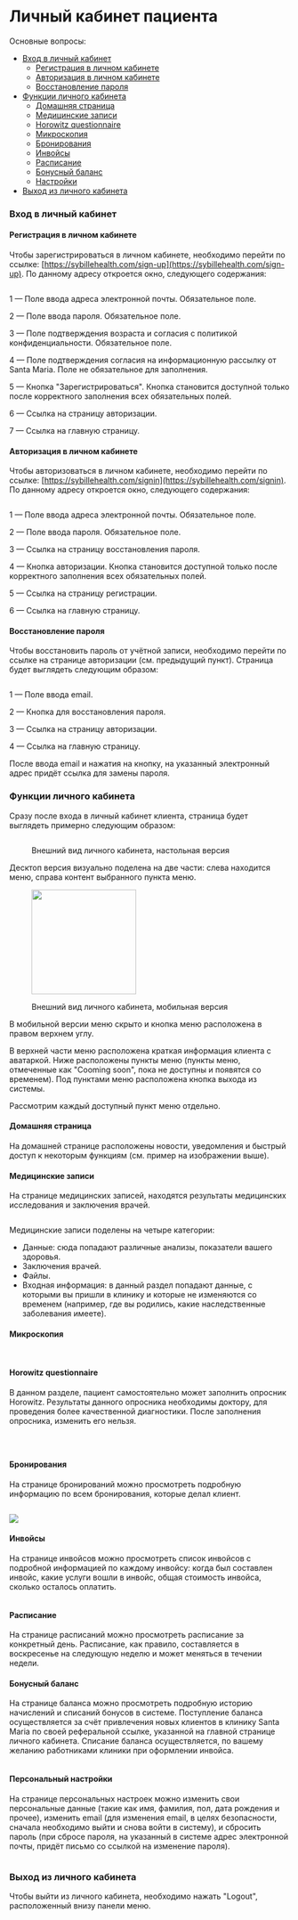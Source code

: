 # Личный кабинет пациента

Основные вопросы:

* [Вход в личный кабинет](lichnyi-kabinet-pacienta.md#vkhod-v-lichnyi-kabinet)
  * [Регистрация в личном кабинете](lichnyi-kabinet-pacienta.md#registraciya-v-lichnom-kabinete)
  * [Авторизация в личном кабинете](lichnyi-kabinet-pacienta.md#avtorizaciya-v-lichnom-kabinete)
  * [Восстановление пароля](lichnyi-kabinet-pacienta.md#vosstanovlenie-parolya)
* [Функции личного кабинета](lichnyi-kabinet-pacienta.md#funkcii-lichnogo-kabineta)
  * [Домашняя страница](lichnyi-kabinet-pacienta.md#domashnyaya-stranica)
  * [Медицинские записи](lichnyi-kabinet-pacienta.md#medicinskie-zapisi)
  * [Horowitz questionnaire](lichnyi-kabinet-pacienta.md#horowitz-questionnaire)
  * [Микроскопия](lichnyi-kabinet-pacienta.md#mikroskopiya)
  * [Бронирования](lichnyi-kabinet-pacienta.md#bronirovaniya)
  * [Инвойсы](lichnyi-kabinet-pacienta.md#invoisy)
  * [Расписание](lichnyi-kabinet-pacienta.md#raspisanie)
  * [Бонусный баланс](lichnyi-kabinet-pacienta.md#bonusnyi-balans)
  * [Настройки](lichnyi-kabinet-pacienta.md#personalnyi-nastroiki)
* [Выход из личного кабинета](lichnyi-kabinet-pacienta.md#vykhod-iz-lichnogo-kabineta)

### Вход в личный кабинет

#### Регистрация в личном кабинете

Чтобы зарегистрироваться в личном кабинете, необходимо перейти по ссылке: [https://sybillehealth.com/sign-up](https://sybillehealth.com/sign-up). По данному адресу откроется окно, следующего содержания:

<figure><img src="../../.gitbook/assets/Screenshot 2023-05-29 at 16.15.25.png" alt=""><figcaption></figcaption></figure>

1 — Поле ввода адреса электронной почты. Обязательное поле.

2 — Поле ввода пароля. Обязательное поле.

3 — Поле подтверждения возраста и согласия с политикой конфиденциальности. Обязательное поле.

4 — Поле подтверждения согласия на информационную рассылку от Santa Maria. Поле не обязательное для заполнения.

5 — Кнопка "Зарегистрироваться". Кнопка становится доступной только после корректного заполнения всех обязательных полей.

6 — Ссылка на страницу авторизации.

7 — Ссылка на главную страницу.

#### Авторизация в личном кабинете

Чтобы авторизоваться в личном кабинете, необходимо перейти по ссылке: [https://sybillehealth.com/signin](https://sybillehealth.com/signin). По данному адресу откроется окно, следующего содержания:

<figure><img src="../../.gitbook/assets/Screenshot 2023-05-29 at 16.26.14.png" alt=""><figcaption></figcaption></figure>

1 — Поле ввода адреса электронной почты. Обязательное поле.

2 — Поле ввода пароля. Обязательное поле.

3 — Ссылка на страницу восстановления пароля.

4 — Кнопка авторизации. Кнопка становится доступной только после корректного заполнения всех обязательных полей.

5 — Ссылка на страницу регистрации.

6 — Ссылка на главную страницу.

#### Восстановление пароля

Чтобы восстановить пароль от учётной записи, необходимо перейти по ссылке на странице авторизации (см. предыдущий пункт). Страница будет выглядеть следующим образом:

<figure><img src="../../.gitbook/assets/Screenshot 2023-05-29 at 16.31.19 (1).png" alt=""><figcaption></figcaption></figure>

1 — Поле ввода email.

2 — Кнопка для восстановления пароля.

3 — Ссылка на страницу авторизации.

4 — Ссылка на главную страницу.

После ввода email и нажатия на кнопку, на указанный электронный адрес придёт ссылка для замены пароля.

### Функции личного кабинета

Сразу после входа в личный кабинет клиента, страница будет выглядеть примерно следующим образом:

<figure><img src="../../.gitbook/assets/Screenshot 2023-05-29 at 16.37.52.png" alt=""><figcaption><p>Внешний вид личного кабинета, настольная версия </p></figcaption></figure>

Десктоп версия визуально поделена на две части: слева находится меню, справа контент выбранного пункта меню.

<figure><img src="../../.gitbook/assets/Screenshot 2023-05-29 at 16.40.59.png" alt="" width="188"><figcaption><p>Внешний вид личного кабинета, мобильная версия </p></figcaption></figure>

В мобильной версии меню скрыто и кнопка меню расположена в правом верхнем углу.

В верхней части меню расположена краткая информация клиента с аватаркой. Ниже расположены пункты меню (пункты меню, отмеченные как "Cooming soon", пока не доступны и появятся со временем). Под пунктами меню расположена кнопка выхода из системы.

Рассмотрим каждый доступный пункт меню отдельно.

#### Домашняя страница

На домашней странице расположены новости, уведомления и быстрый доступ к некоторым функциям (см. пример на изображении выше).

#### Медицинские записи

На странице медицинских записей, находятся результаты медицинских исследования и заключения врачей.&#x20;

<figure><img src="../../.gitbook/assets/image (7) (3).png" alt=""><figcaption></figcaption></figure>

Медицинские записи поделены на четыре категории:

* Данные: сюда попадают различные анализы, показатели вашего здоровья.
* Заключения врачей.
* Файлы.
* Входная информация: в данный раздел попадают данные, с которыми вы пришли в клинику и которые не изменяются со временем (например, где вы родились, какие наследственные заболевания имеете).

#### Микроскопия

<figure><img src="../../.gitbook/assets/image (9).png" alt=""><figcaption></figcaption></figure>

<figure><img src="../../.gitbook/assets/image (12).png" alt=""><figcaption></figcaption></figure>

#### Horowitz questionnaire

В данном разделе, пациент самостоятельно может заполнить опросник Horowitz. Результаты данного опросника необходимы доктору, для проведения более качественной диагностики. После заполнения опросника, изменить его нельзя.

<figure><img src="../../.gitbook/assets/image (33).png" alt=""><figcaption></figcaption></figure>

<figure><img src="../../.gitbook/assets/image (34).png" alt=""><figcaption></figcaption></figure>

<figure><img src="../../.gitbook/assets/image (36).png" alt=""><figcaption></figcaption></figure>

#### Бронирования

На странице бронирований можно просмотреть подробную информацию по всем бронирования, которые делал клиент.

<figure><img src="../../.gitbook/assets/image (13).png" alt=""><figcaption></figcaption></figure>

![](../../.gitbook/assets/sybillehealth.com\_profile\_orders\_view.png)

#### Инвойсы

На странице инвойсов можно просмотреть список инвойсов с подробной информацией по каждому инвойсу: когда был составлен инвойс, какие услуги вошли в инвойс, общая стоимость инвойса, сколько осталось оплатить.&#x20;

<figure><img src="../../.gitbook/assets/image (5) (2).png" alt=""><figcaption></figcaption></figure>

#### Расписание

На странице расписаний можно просмотреть расписание за конкретный день. Расписание, как правило, составляется в воскресенье на следующую неделю и может меняться в течении недели.

#### Бонусный баланс

На странице баланса можно просмотреть подробную историю начислений и списаний бонусов в системе. Поступление баланса осуществляется за счёт привлечения новых клиентов в клинику Santa Maria по своей реферальной ссылке, указанной на главной странице личного кабинета. Списание баланса осуществляется, по вашему желанию работниками клиники при оформлении инвойса.

<figure><img src="../../.gitbook/assets/image (6) (2).png" alt=""><figcaption></figcaption></figure>

#### Персональный настройки

На странице персональных настроек можно изменить свои персональные данные (такие как имя, фамилия, пол, дата рождения и прочее), изменить email (для изменения email, в целях безопасности, сначала необходимо выйти и снова войти в систему), и сбросить пароль (при сбросе пароля, на указанный в системе адрес электронной почты, придёт письмо со ссылкой на изменение пароля).

<figure><img src="../../.gitbook/assets/image (11) (1).png" alt=""><figcaption></figcaption></figure>

### Выход из личного кабинета

Чтобы выйти из личного кабинета, необходимо нажать "Logout", расположенный внизу панели меню.
